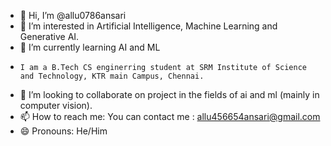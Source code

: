- 👋 Hi, I’m @allu0786ansari
- 👀 I’m interested in Artificial Intelligence, Machine Learning and Generative AI.
- 🌱 I’m currently learning AI and ML
-     I am a B.Tech CS enginerring student at SRM Institute of Science and Technology, KTR main Campus, Chennai.
- 💞️ I’m looking to collaborate on project in the fields of ai and ml (mainly in computer vision).
- 📫 How to reach me: You can contact me : allu456654ansari@gmail.com
- 😄 Pronouns: He/Him

<!---
allu0786ansari/allu0786ansari is a ✨ special ✨ repository because its `README.md` (this file) appears on your GitHub profile.
You can click the Preview link to take a look at your changes.
--->

